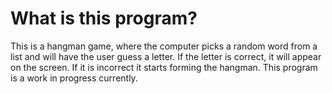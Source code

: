 # What is this program?
This is a hangman game, where the computer picks a random word from a list and will have the user guess a letter. If the letter is correct, it will appear on the screen. If it is incorrect it starts forming the hangman. This program is a work in progress currently. 
